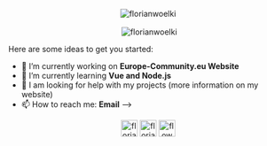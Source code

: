 <p align="center"> <img src="https://komarev.com/ghpvc/?username=defooma" alt="florianwoelki" /> </p>

<p align="center">&nbsp;<img align="center" src="https://github-readme-stats.vercel.app/api?username=defooma&show_icons=true" alt="florianwoelki" /></p>
Here are some ideas to get you started:

- 🔭 I’m currently working on **Europe-Community.eu Website**
- 🌱 I’m currently learning **Vue and Node.js**
- 🤔 I am looking for help with my projects (more information on my website)
- 📫 How to reach me: **Email**
-->
<p align="center">
<a href="https://dev.to/defooma" target="blank"><img align="center" src="https://cdn.jsdelivr.net/npm/simple-icons@3.0.1/icons/dev-dot-to.svg" alt="florianwoelki" height="30" width="30" /></a>
<a href="https://twitter.com/Leonard16094907" target="blank"><img align="center" src="https://cdn.jsdelivr.net/npm/simple-icons@3.0.1/icons/twitter.svg" alt="florianwoelki" height="30" width="30" /></a>
<a href="https://stackoverflow.com/users/14310069/defooma" target="blank"><img align="center" src="https://cdn.jsdelivr.net/npm/simple-icons@3.0.1/icons/stackoverflow.svg" alt="flowy" height="30" width="30" /></a>
